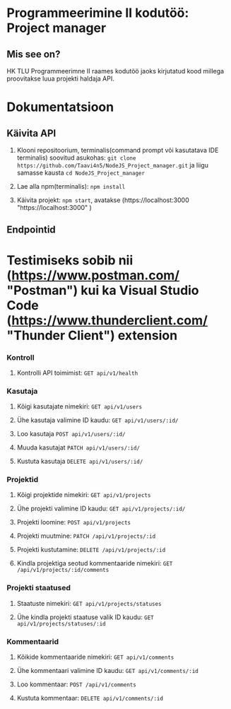 #  Programmeerimine II kodutöö: Project manager
## Mis see on?

HK TLU Programmeerimne II raames kodutöö jaoks kirjutatud kood millega proovitakse luua projekti haldaja API.

# Dokumentatsioon

## Käivita API

1. Klooni repositoorium, terminalis(command prompt või kasutatava IDE terminalis) soovitud asukohas: ``` git clone https://github.com/Taavi4n5/NodeJS_Project_manager.git ``` ja liigu samasse kausta ``` cd NodeJS_Project_manager ```

2. Lae alla npm(terminalis): ``` npm install ```

3. Käivita projekt: ``` npm start ```, avatakse (https://localhost:3000 "https://localhost:3000" )
## Endpointid

# Testimiseks sobib nii (https://www.postman.com/ "Postman") kui ka Visual Studio Code (https://www.thunderclient.com/ "Thunder Client") extension
### Kontroll 

1. Kontrolli API toimimist: ``` GET api/v1/health ```

### Kasutaja

1. Kõigi kasutajate nimekiri: ``` GET api/v1/users ```

2. Ühe kasutaja valimine ID kaudu: ``` GET api/v1/users/:id/ ```

3. Loo kasutaja ``` POST api/v1/users/:id/ ```

4. Muuda kasutajat ``` PATCH api/v1/users/:id/ ```

5. Kustuta kasutaja ``` DELETE api/v1/users/:id/ ```

### Projektid

1. Kõigi projektide nimekiri: ``` GET api/v1/projects ```

2. Ühe projekti valimine ID kaudu: ``` GET api/v1/projects/:id/ ```

3. Projekti loomine: ``` POST api/v1/projects ```

4. Projekti muutmine: ``` PATCH /api/v1/projects/:id ```

5. Projekti kustutamine: ``` DELETE /api/v1/projects/:id ```

6. Kindla projektiga seotud kommentaaride nimekiri: ``` GET /api/v1/projects/:id/comments ```

### Projekti staatused

1. Staatuste nimekiri: ``` GET api/v1/projects/statuses ```

2. Ühe kindla projekti staatuse valik ID kaudu: ``` GET api/v1/projects/statuses/:id ```

### Kommentaarid

1. Kõikide kommentaaride nimekiri: ``` GET api/v1/comments ```

2. Ühe kommentaari valimine ID kaudu: ``` GET api/v1/comments/:id ```

3. Loo kommentaar: ``` POST /api/v1/comments ```

4. Kustuta kommentaar: ``` DELETE api/v1/comments/:id ```